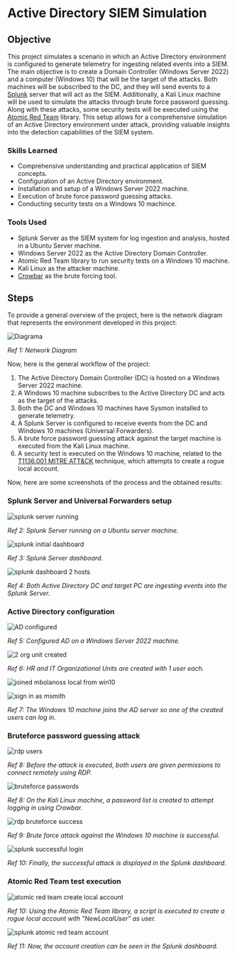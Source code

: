 # Active Directory SIEM Simulation

## Objective

This project simulates a scenario in which an Active Directory environment is configured to generate telemetry for ingesting related events into a SIEM. The main objective is to create a Domain Controller (Windows Server 2022) and a computer (Windows 10) that will be the target of the attacks. Both machines will be subscribed to the DC, and they will send events to a [Splunk](https://www.splunk.com/) server that will act as the SIEM. Additionally, a Kali Linux machine will be used to simulate the attacks through brute force password guessing. Along with these attacks, some security tests will be executed using the [Atomic Red Team](https://atomicredteam.io/learn-more/) library. This setup allows for a comprehensive simulation of an Active Directory environment under attack, providing valuable insights into the detection capabilities of the SIEM system.

### Skills Learned

- Comprehensive understanding and practical application of SIEM concepts.
- Configuration of an Active Directory environment.
- Installation and setup of a Windows Server 2022 machine.
- Execution of brute force password guessing attacks.
- Conducting security tests on a Windows 10 machince.

### Tools Used

- Splunk Server as the SIEM system for log ingestion and analysis, hosted in a Ubuntu Server machine.
- Windows Server 2022 as the Active Directory Domain Controller.
- Atomic Red Team library to run security tests on a Windows 10 machine.
- Kali Linux as the attacker machine.
- [Crowbar]([https://www.kali.org/tools/crowbar/](https://github.com/galkan/crowbar)) as the brute forcing tool.

## Steps
To provide a general overview of the project, here is the network diagram that represents the environment developed in this project:

![Diagrama](https://github.com/mbolanoss/Active-Directory/assets/53063734/23cce258-43d0-4297-8065-2bc2e5882e22)

*Ref 1: Network Diagram*

Now, here is the general workflow of the project:
1. The Active Directory Domain Controller (DC) is hosted on a Windows Server 2022 machine.
2. A Windows 10 machine subscribes to the Active Directory DC and acts as the target of the attacks.
3. Both the DC and Windows 10 machines have Sysmon installed to generate telemetry.
4. A Splunk Server is configured to receive events from the DC and Windows 10 machines (Universal Forwarders).
5. A brute force password guessing attack against the target machine is executed from the Kali Linux machine.
6. A security test is executed on the Windows 10 machine, related to the [T1136.001 MITRE ATT&CK](https://attack.mitre.org/techniques/T1136/001/) technique, which attempts to create a rogue local account.

Now, here are some screenshots of the process and the obtained results:

### Splunk Server and Universal Forwarders setup

![splunk server running](https://github.com/mbolanoss/Active-Directory/assets/53063734/973518ee-2bc2-4023-a6bd-ecb71edcf1f0)

*Ref 2: Splunk Server running on a Ubuntu server machine.*

![splunk initial dashboard](https://github.com/mbolanoss/Active-Directory/assets/53063734/ef7ddbde-e4f6-448e-b87d-ffdfed49d288)

*Ref 3: Splunk Server dashboard.*

![splunk dashboard 2 hosts](https://github.com/mbolanoss/Active-Directory/assets/53063734/910dc4a0-cdf4-4f05-9f94-0027b54dddc6)

*Ref 4: Both Active Directory DC and target PC are ingesting events into the Splunk Server.*

### Active Directory configuration

![AD configured](https://github.com/mbolanoss/Active-Directory/assets/53063734/d211c0e2-5759-4527-b795-92fea04b7f36)

*Ref 5: Configured AD on a Windows Server 2022 machine.*

![2 org unit created](https://github.com/mbolanoss/Active-Directory/assets/53063734/9424bda1-861a-404e-9019-aa27630e56be)

*Ref 6: HR and IT Organizational Units are created with 1 user each.*

![joined mbolanoss local from win10](https://github.com/mbolanoss/Active-Directory/assets/53063734/8d864248-ba45-4717-bb9a-9a98f4d8b2a4)

![sign in as msmith](https://github.com/mbolanoss/Active-Directory/assets/53063734/95877bf9-ace8-4e6b-b516-6725ba7bd27e)

*Ref 7: The Windows 10 machine joins the AD server so one of the created users can log in.*

### Bruteforce password guessing attack

![rdp users](https://github.com/mbolanoss/Active-Directory/assets/53063734/2bd5b2a9-e487-4160-8058-69d663d6d15f)

*Ref 8: Before the attack is executed, both users are given permissions to connect remotely using RDP.*

![bruteforce passwords](https://github.com/mbolanoss/Active-Directory/assets/53063734/f55f7442-4f75-47a7-bb62-fbc67248a6ad)

*Ref 8: On the Kali Linux machine, a password list is created to attempt logging in using Crowbar.*

![rdp bruteforce success](https://github.com/mbolanoss/Active-Directory/assets/53063734/07f71081-5195-4b4f-845f-55507021da2b)

*Ref 9: Brute force attack against the Windows 10 machine is successful.*

![splunk successful login](https://github.com/mbolanoss/Active-Directory/assets/53063734/d4f8cdaf-2962-4e6e-8f24-e7866ed46b29)

*Ref 10: Finally, the successful attack is displayed in the Splunk dashboard.*

### Atomic Red Team test execution

![atomic red team create local account](https://github.com/mbolanoss/Active-Directory/assets/53063734/ba6c64b7-82e0-45c1-8a52-63a0503b50f2)

*Ref 10: Using the Atomic Red Team library, a script is executed to create a rogue local account with "NewLocalUser" as user.*

![splunk atomic red team account](https://github.com/mbolanoss/Active-Directory/assets/53063734/2b8971fe-9c48-4640-8ca9-236d5647b229)

*Ref 11: Now, the account creation can be seen in the Splunk dashboard.*
